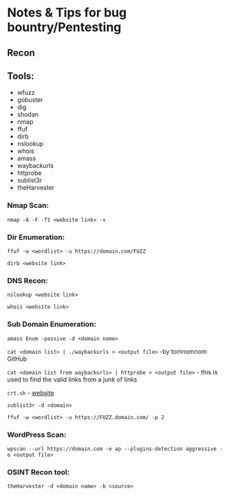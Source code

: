 # Notes & Tips for bug bountry/Pentesting

## Recon

## Tools:

* wfuzz 
* gobuster
* dig
* shodan
* nmap
* ffuf
* dirb
* nslookup
* whois
* amass
* waybackurls
* httprobe
* sublist3r
* theHarvester

### Nmap Scan:
`nmap -A -F -T1 <website link> -v`
### Dir Enumeration:
`ffuf -w <wordlist> -u https://domain.com/FUZZ`

`dirb <website link>`
### DNS Recon:
`nslookup <website link>`

`whois <website link>`

### Sub Domain Enumeration:

`amass Enum -passive -d <domain name>`

`cat <domain list> | ./waybackurls > <output file>`   -by tomnomnom GitHub

`cat <domain list from waybackurls> | httprobe > <output file>` - this is used to find the valid links from a junk of links

`crt.sh` - [website](https://crt.sh/)

`sublist3r -d <domain>`

`ffuf -w <wordlist> -u https://FUZZ.domain.com/ -p 2`

### WordPress Scan:

`wpscan --url https://domain.com -e ap --plugins-detection aggressive -o <output file>`

### OSINT Recon tool:

`theHarvester -d <domain name> -b <source>`

